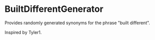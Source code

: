 # BuiltDifferentGenerator
Provides randomly generated synonyms for the phrase "built different".   

Inspired by Tyler1.
